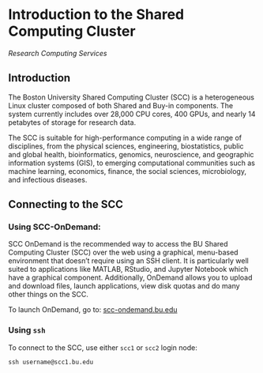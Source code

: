 # Introduction to the Shared Computing Cluster
*Research Computing Services*


## Introduction
The Boston University Shared Computing Cluster (SCC) is a heterogeneous Linux cluster composed of both Shared and Buy-in components. The system currently includes over 28,000 CPU cores, 400 GPUs, and nearly 14 petabytes of storage for research data.

The SCC is suitable for high-performance computing in a wide range of disciplines, from the physical sciences, engineering, biostatistics, public and global health, bioinformatics, genomics, neuroscience, and geographic information systems (GIS), to emerging computational communities such as machine learning, economics, finance, the social sciences, microbiology, and infectious diseases.

## Connecting to the SCC

### Using SCC-OnDemand:

SCC OnDemand is the recommended way to access the BU Shared Computing Cluster (SCC) over the web using a graphical, menu-based environment that doesn’t require using an SSH client. It is particularly well suited to applications like MATLAB, RStudio, and Jupyter Notebook which have a graphical component. Additionally, OnDemand allows you to upload and download files, launch applications, view disk quotas and do many other things on the SCC.

To launch OnDemand, go to: [scc-ondemand.bu.edu](https://scc-ondemand.bu.edu/)

### Using `ssh`

To connect to the SCC, use either `scc1` or `scc2` login node:

```
ssh username@scc1.bu.edu
```
